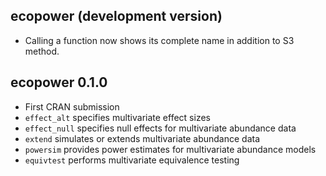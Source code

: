 ## ecopower (development version)
* Calling a function now shows its complete name in addition to S3 method.

## ecopower 0.1.0
* First CRAN submission
* `effect_alt` specifies multivariate effect sizes
* `effect_null` specifies null effects for multivariate abundance data
* `extend` simulates or extends multivariate abundance data
* `powersim` provides power estimates for multivariate abundance models
* `equivtest` performs multivariate equivalence testing
